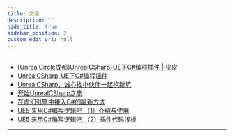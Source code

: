 ```yaml
---
title: 文章
description: ""
hide_title: true
sidebar_position: 2
custom_edit_url: null
---
```


##

- [[UnrealCircle成都]UnrealCSharp-UE下C#编程插件 | 皮皮](https://www.bilibili.com/video/BV1CC411L7mh)
- [UnrealCSharp-UE下C#编程插件](https://docs.qq.com/slide/DTGtWYlVaZVZYRHpE)
- [UnrealCSharp，诚心找小伙伴一起挖新坑](https://zhuanlan.zhihu.com/p/576832337)
- [开始UnrealCSharp之旅](https://zhuanlan.zhihu.com/p/746757176)
- [在虚幻引擎中接入C#的最新方式](https://zhuanlan.zhihu.com/p/624038786)
- [UE5 来用C#编写逻辑吧 （1）介绍与使用](https://zhuanlan.zhihu.com/p/661668669)
- [UE5 来用C#编写逻辑吧 （2）插件代码浅析](https://zhuanlan.zhihu.com/p/662640104)

---
